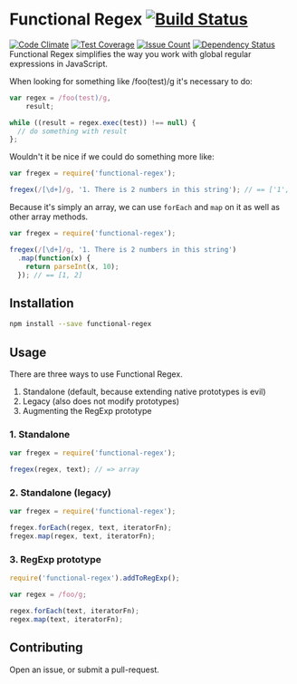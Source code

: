 # Functional Regex [![Build Status](https://travis-ci.org/leahciMic/functional-regex.svg?branch=master)](https://travis-ci.org/leahciMic/functional-regex)

[![Code Climate](https://codeclimate.com/github/leahciMic/functional-regex/badges/gpa.svg)](https://codeclimate.com/github/leahciMic/functional-regex)
[![Test Coverage](https://codeclimate.com/github/leahciMic/functional-regex/badges/coverage.svg)](https://codeclimate.com/github/leahciMic/functional-regex/coverage)
[![Issue Count](https://codeclimate.com/github/leahciMic/functional-regex/badges/issue_count.svg)](https://codeclimate.com/github/leahciMic/functional-regex)
[![Dependency Status](https://www.versioneye.com/user/projects/57b1a71fe1dc00004428af9c/badge.svg?style=flat)](https://www.versioneye.com/user/projects/57b1a71fe1dc00004428af9c)
Functional Regex simplifies the way you work with global regular expressions in JavaScript.

When looking for something like /foo(test)/g it's necessary to do:

```js
var regex = /foo(test)/g,
    result;

while ((result = regex.exec(test)) !== null) {
  // do something with result
};
```

Wouldn't it be nice if we could do something more like:

```js
var fregex = require('functional-regex');

fregex(/[\d+]/g, '1. There is 2 numbers in this string'); // == ['1', '2']
```

Because it's simply an array, we can use `forEach` and `map` on it as well as other array methods.

```js
var fregex = require('functional-regex');

fregex(/[\d+]/g, '1. There is 2 numbers in this string')
  .map(function(x) {
    return parseInt(x, 10);
  }); // == [1, 2]
```

## Installation

```sh
npm install --save functional-regex
```

## Usage

There are three ways to use Functional Regex.

1. Standalone (default, because extending native prototypes is evil)
2. Legacy (also does not modify prototypes)
3. Augmenting the RegExp prototype

### 1. Standalone

```js
var fregex = require('functional-regex');

fregex(regex, text); // => array
```

### 2. Standalone (legacy)

```js
var fregex = require('functional-regex');

fregex.forEach(regex, text, iteratorFn);
fregex.map(regex, text, iteratorFn);
```

### 3. RegExp prototype

```js
require('functional-regex').addToRegExp();

var regex = /foo/g;

regex.forEach(text, iteratorFn);
regex.map(text, iteratorFn);
```

## Contributing

Open an issue, or submit a pull-request.
